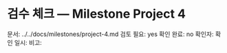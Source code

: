 # 검수 체크 — Milestone Project 4
문서: ../../docs/milestones/project-4.md
검토 필요: yes
확인 완료: no
확인자:
확인 일시:
비고:
